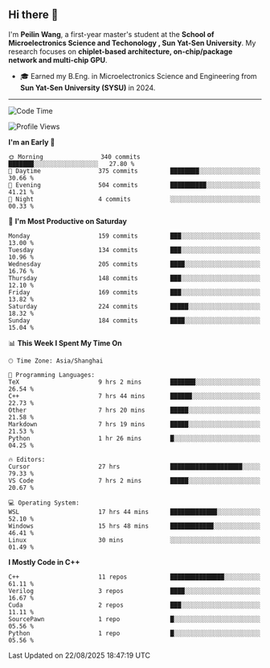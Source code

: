 ## Hi there 👋

I'm **Peilin Wang**, a first-year master's student at the **School of Microelectronics Science and Techonology , Sun Yat-Sen University**. My research focuses on **chiplet-based architecture, on-chip/package network and multi-chip GPU**.

- 🎓 Earned my B.Eng. in Microelectronics Science and Engineering from **Sun Yat-Sen University (SYSU)** in 2024.

---

<!--START_SECTION:waka-->
![Code Time](http://img.shields.io/badge/Code%20Time-42%20hrs%2046%20mins-blue)

![Profile Views](http://img.shields.io/badge/Profile%20Views-134-blue)

**I'm an Early 🐤** 

```text
🌞 Morning                340 commits         ███████░░░░░░░░░░░░░░░░░░   27.80 % 
🌆 Daytime                375 commits         ████████░░░░░░░░░░░░░░░░░   30.66 % 
🌃 Evening                504 commits         ██████████░░░░░░░░░░░░░░░   41.21 % 
🌙 Night                  4 commits           ░░░░░░░░░░░░░░░░░░░░░░░░░   00.33 % 
```
📅 **I'm Most Productive on Saturday** 

```text
Monday                   159 commits         ███░░░░░░░░░░░░░░░░░░░░░░   13.00 % 
Tuesday                  134 commits         ███░░░░░░░░░░░░░░░░░░░░░░   10.96 % 
Wednesday                205 commits         ████░░░░░░░░░░░░░░░░░░░░░   16.76 % 
Thursday                 148 commits         ███░░░░░░░░░░░░░░░░░░░░░░   12.10 % 
Friday                   169 commits         ███░░░░░░░░░░░░░░░░░░░░░░   13.82 % 
Saturday                 224 commits         █████░░░░░░░░░░░░░░░░░░░░   18.32 % 
Sunday                   184 commits         ████░░░░░░░░░░░░░░░░░░░░░   15.04 % 
```


📊 **This Week I Spent My Time On** 

```text
🕑︎ Time Zone: Asia/Shanghai

💬 Programming Languages: 
TeX                      9 hrs 2 mins        ███████░░░░░░░░░░░░░░░░░░   26.54 % 
C++                      7 hrs 44 mins       ██████░░░░░░░░░░░░░░░░░░░   22.73 % 
Other                    7 hrs 20 mins       █████░░░░░░░░░░░░░░░░░░░░   21.58 % 
Markdown                 7 hrs 19 mins       █████░░░░░░░░░░░░░░░░░░░░   21.53 % 
Python                   1 hr 26 mins        █░░░░░░░░░░░░░░░░░░░░░░░░   04.25 % 

🔥 Editors: 
Cursor                   27 hrs              ████████████████████░░░░░   79.33 % 
VS Code                  7 hrs 2 mins        █████░░░░░░░░░░░░░░░░░░░░   20.67 % 

💻 Operating System: 
WSL                      17 hrs 44 mins      █████████████░░░░░░░░░░░░   52.10 % 
Windows                  15 hrs 48 mins      ████████████░░░░░░░░░░░░░   46.41 % 
Linux                    30 mins             ░░░░░░░░░░░░░░░░░░░░░░░░░   01.49 % 
```

**I Mostly Code in C++** 

```text
C++                      11 repos            ███████████████░░░░░░░░░░   61.11 % 
Verilog                  3 repos             ████░░░░░░░░░░░░░░░░░░░░░   16.67 % 
Cuda                     2 repos             ███░░░░░░░░░░░░░░░░░░░░░░   11.11 % 
SourcePawn               1 repo              █░░░░░░░░░░░░░░░░░░░░░░░░   05.56 % 
Python                   1 repo              █░░░░░░░░░░░░░░░░░░░░░░░░   05.56 % 
```




 Last Updated on 22/08/2025 18:47:19 UTC
<!--END_SECTION:waka-->
